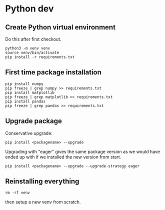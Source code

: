 # Python dev 

## Create Python virtual environment
Do this after first checkout.
```
python3 -m venv venv
source venv/bin/activate
pip install -r requirements.txt
```
## First time package installation
```
pip install numpy
pip freeze | grep numpy >> requirements.txt
pip install matplotlib
pip freeze | grep matplotlib >> requirements.txt
pip install pandas
pip freeze | grep pandas >> requirements.txt
```
## Upgrade package
Conservative upgrade:
```
pip install <packagename> --upgrade
```
Upgrading with "eager" gives the same package version as we would have ended up with if we installed the new version from start.
```
pip install <packagename> --upgrade --upgrade-strategy eager
```
## Reinstalling everything
```
rm -rf venv
```
then setup a new venv from scratch.
